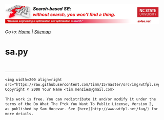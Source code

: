 [<img width=900 src="https://raw.githubusercontent.com/timm/15/master/src/img/banner.jpg">](https://github.com/timm/15/blob/master/README.md)

_Go to: [Home](https://github.com/timm/15/blob/master/README.md) | [Sitemap](https://github.com/timm/15/blob/master/TOC.md)_


# sa.py

````

__________

<img width=200 align=right src="https://raw.githubusercontent.com/timm/15/master/src/img/wtfpl.svg">
Copyright © 2000 Your Name <tim.menzies@gmail.com>

This work is free. You can redistribute it and/or modify it under the
terms of the Do What The F*ck You Want To Public License, Version 2,
as published by Sam Hocevar. See [here](http://www.wtfpl.net/faq/) for more details.
